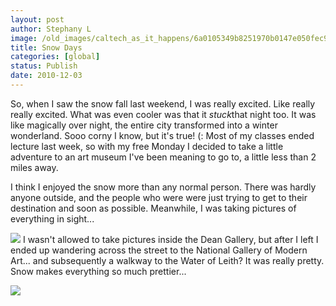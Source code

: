 ```yaml
---
layout: post
author: Stephany L
image: /old_images/caltech_as_it_happens/6a0105349b8251970b0147e050fec9970b.jpg
title: Snow Days 
categories: [global]
status: Publish
date: 2010-12-03
---
```


So, when I saw the snow fall last weekend, I was really excited. Like really really excited. What was even cooler was that it *stuck*that night too. It was like magically over night, the entire city transformed into a winter wonderland. Sooo corny I know, but it's true! (: Most of my classes ended lecture last week, so with my free Monday I decided to take a little adventure to an art museum I've been meaning to go to, a little less than 2 miles away.

I think I enjoyed the snow more than any normal person. There was hardly anyone outside, and the people who were were just trying to get to their destination and soon as possible. Meanwhile, I was taking pictures of everything in sight...


![](/old_images/caltech_as_it_happens/6a0105349b8251970b013489ad7d54970c.jpg)
I wasn't allowed to take pictures inside the Dean Gallery, but after I left I ended up wandering across the street to the National Gallery of Modern Art... and subsequently a walkway to the Water of Leith? It was really pretty. Snow makes everything so much prettier...


![](/old_images/caltech_as_it_happens/6a0105349b8251970b0147e0520015970b.jpg)
